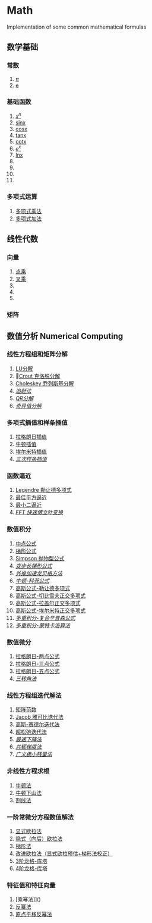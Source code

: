 # Math
Implementation of some common mathematical formulas

## 数学基础

### 常数
1. [$\pi$]()
2. [e]()

### 基础函数
1. [$x^n$]()
2. [sinx]()
3. [cosx]()
4. [tanx]()
5. [cotx]()
6. [$e^x$]()
7. [lnx]()
8. []()
9. []()
10. []()
11. []()

### 多项式运算
1. [多项式乘法]()
2. [多项式加法]()

## 线性代数

### 向量
1. [点乘]()
2. [叉乘]()
3. []()
4. []()
5. 

### 矩阵


## 数值分析 Numerical Computing

### 线性方程组和矩阵分解
1. [LU分解]()
2. [Crout 克洛脱分解]()
3. [Choleskey 乔列斯基分解]()
4. *[追赶法]()*
5. *[QR分解]()*
6. *[奇异值分解]()*

### 多项式插值和样条插值
1. [拉格朗日插值]()
2. [牛顿插值]()
3. [埃尔米特插值]()
4. *[三次样条插值]()*

### 函数逼近
1. [Legendre 勒让德多项式]()
2. [最佳平方逼近]()
3. [最小二逼近]()
4. *[FFT 快速傅立叶变换]()*

### 数值积分
1. [中点公式]()
2. [梯形公式]()
3. [Simpson 抛物型公式]()
4. *[变步长梯形公式]()*
5. *[外推加速龙贝格方法]()*
6. *[牛顿-科茨公式]()*
7. [高斯公式-勒让德多项式]()
8. [高斯公式-切比雪夫正交多项式]()
9. [高斯公式-拉盖尔正交多项式]()
10. [高斯公式-埃尔米特正交多项式]()
11. *[多重积分-复合辛普森公式]()*
12. *[多重积分-蒙特卡洛算法]()*

### 数值微分
1. [拉格朗日-两点公式]()
2. [拉格朗日-三点公式]()
3. [拉格朗日-五点公式]()
4. *[三转角法]()*

### 线性方程组迭代解法
1. [矩阵范数]()
2. [Jacob 雅可比迭代法]()
3. [高斯-赛德尔迭代法]()
4. [超松弛迭代法]()
5. *[最速下降法]()*
6. *[共轭梯度法]()*
7. *[广义极小残量法]()*

### 非线性方程求根
1. [牛顿法]()
2. [牛顿下山法]()
3. [割线法]()

### 一阶常微分方程数值解法
1. [显式欧拉法]()
2. [隐式（向后）欧拉法]()
3. [梯形法]()
4. [改进欧拉法（显式欧拉预估+梯形法校正）]()
5. [3阶龙格-库塔]()
6. [4阶龙格-库塔]()

### 特征值和特征向量
1. [乘幂法]]()
2. [反幂法]()
3. [原点平移反幂法]()